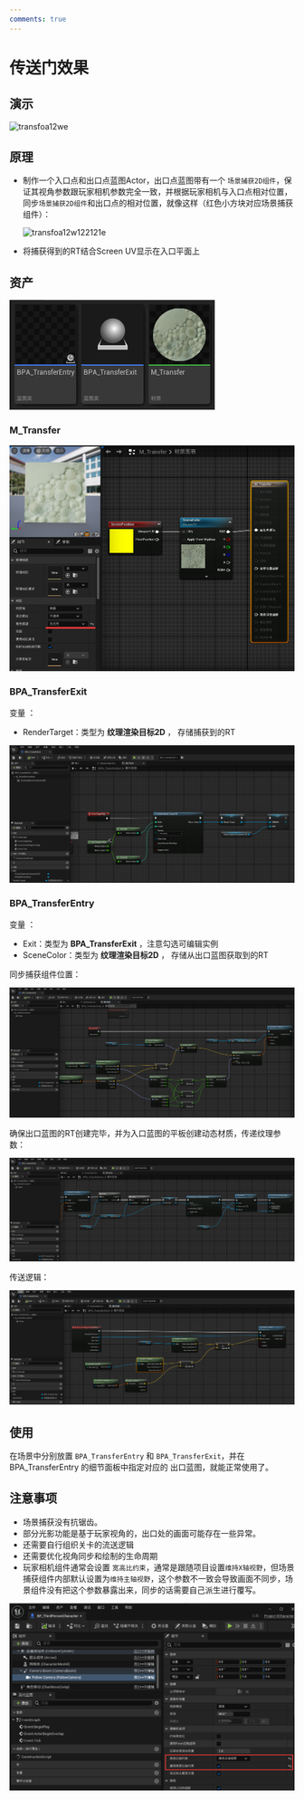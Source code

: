 ```yaml
---
comments: true
---
```


# 传送门效果

## 演示

![transfoa12we](Resources/transfoa12we.gif)

## 原理

- 制作一个入口点和出口点蓝图Actor，出口点蓝图带有一个 `场景捕获2D组件`，保证其视角参数跟玩家相机参数完全一致，并根据玩家相机与入口点相对位置，同步`场景捕获2D组件`和出口点的相对位置，就像这样（红色小方块对应场景捕获组件）：

    ![transfoa12w122121e](Resources/transfoa12w122121e.gif)

- 将捕获得到的RT结合Screen UV显示在入口平面上

## 资产

![image-20240710114119159](Resources/image-20240710114119159.png)

### M_Transfer

![image-20240710114314595](Resources/image-20240710114314595.png)

### BPA_TransferExit

变量 ：

- RenderTarget：类型为 **纹理渲染目标2D** ， 存储捕获到的RT

![image-20240710114541763](Resources/image-20240710114541763.png)

### BPA_TransferEntry

变量 ：

- Exit：类型为 **BPA_TransferExit** ，注意勾选可编辑实例
- SceneColor：类型为 **纹理渲染目标2D** ， 存储从出口蓝图获取到的RT

同步捕获组件位置：

![image-20240710114743230](Resources/image-20240710114743230.png)

确保出口蓝图的RT创建完毕，并为入口蓝图的平板创建动态材质，传递纹理参数：

![image-20240710114942746](Resources/image-20240710114942746.png)

传送逻辑：

![image-20240710115048248](Resources/image-20240710115048248.png)

## 使用

在场景中分别放置 `BPA_TransferEntry` 和 `BPA_TransferExit`，并在 BPA_TransferEntry 的细节面板中指定对应的 出口蓝图，就能正常使用了。

 ## 注意事项

- 场景捕获没有抗锯齿。
- 部分光影功能是基于玩家视角的，出口处的画面可能存在一些异常。
- 还需要自行组织关卡的流送逻辑
- 还需要优化视角同步和绘制的生命周期
- 玩家相机组件通常会设置 `宽高比约束`，通常是跟随项目设置`维持X轴视野`，但场景捕获组件内部默认设置为`维持主轴视野`，这个参数不一致会导致画面不同步，场景组件没有把这个参数暴露出来，同步的话需要自己派生进行覆写。

![image-20240710120041199](Resources/image-20240710120041199.png)
